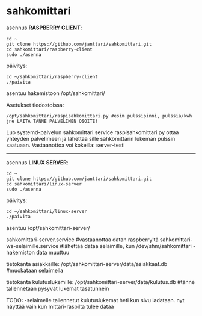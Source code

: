 # sahkomittari
asennus **RASPBERRY CLIENT**:

    cd ~
    git clone https://github.com/janttari/sahkomittari.git
    cd sahkomittari/raspberry-client
    sudo ./asenna

päivitys:

    cd ~/sahkomittari/raspberry-client
    ./paivita

asentuu hakemistoon /opt/sahkomittari/

Asetukset tiedostoissa:
```
/opt/sahkomittari/raspisahkomittari.py #esim pulssipinni, pulssia/kwh jne LAITA TÄNNE PALVELIMEN OSOITE!
```

Luo systemd-palvelun sahkomittari.service
raspisahkomittari.py ottaa yhteyden palvelimeen ja lähettää sille sähkömittarin lukeman pulssin saatuaan. 
Vastaanottoa voi kokeilla: server-testi

-------
asennus **LINUX SERVER**:

    cd ~
    git clone https://github.com/janttari/sahkomittari.git
    cd sahkomittari/linux-server
    sudo ./asenna 

päivitys: 

    cd ~/sahkomittari/linux-server 
    ./paivita 


asentuu /opt/sahkomittari-server/ 
 
sahkomittari-server.service #vastaanottaa datan raspberryltä 
sahkomittari-ws-selaimille.service #lähettää dataa selaimille, kun /dev/shm/sahkomittari -hakemiston data muuttuu 


tietokanta asiakkaille: 
/opt/sahkomittari-server/data/asiakkaat.db #muokataan selaimella 
 
tietokanta kulutuslukemille: 
/opt/sahkomittari-server/data/kulutus.db #tänne tallennetaan pysyvät lukemat tasatunnein 
 
 
TODO: 
-selaimelle tallennetut kulutuslukemat heti kun sivu ladataan. nyt näyttää vain kun mittari-raspilta tulee dataa 
 
